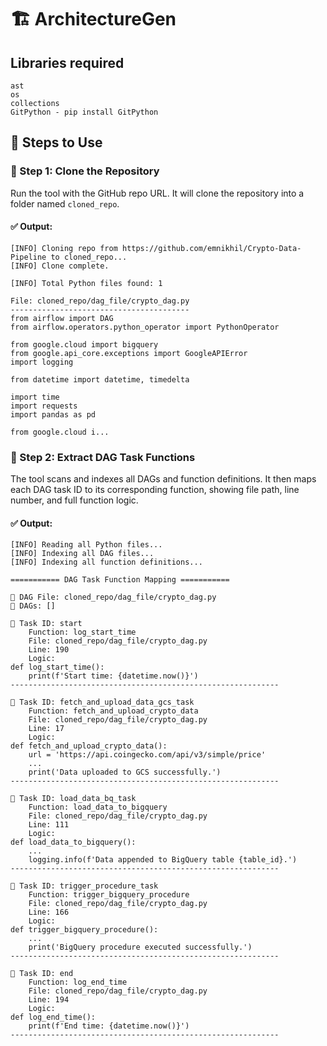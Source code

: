 # 🏗️ ArchitectureGen

## Libraries required

```text
ast
os
collections
GitPython - pip install GitPython
```

## 🚀 Steps to Use

### 🔹 Step 1: Clone the Repository

Run the tool with the GitHub repo URL. It will clone the repository into a folder named `cloned_repo`.

#### ✅ Output:

```text
[INFO] Cloning repo from https://github.com/emnikhil/Crypto-Data-Pipeline to cloned_repo...
[INFO] Clone complete.

[INFO] Total Python files found: 1

File: cloned_repo/dag_file/crypto_dag.py
----------------------------------------
from airflow import DAG
from airflow.operators.python_operator import PythonOperator

from google.cloud import bigquery
from google.api_core.exceptions import GoogleAPIError
import logging

from datetime import datetime, timedelta

import time
import requests
import pandas as pd

from google.cloud i...
```

### 🔹 Step 2: Extract DAG Task Functions
The tool scans and indexes all DAGs and function definitions. It then maps each DAG task ID to its corresponding function, showing file path, line number, and full function logic.

#### ✅ Output:

```text
[INFO] Reading all Python files...
[INFO] Indexing all DAG files...
[INFO] Indexing all function definitions...

=========== DAG Task Function Mapping ===========

📄 DAG File: cloned_repo/dag_file/crypto_dag.py
📌 DAGs: []

🔹 Task ID: start
    Function: log_start_time
    File: cloned_repo/dag_file/crypto_dag.py
    Line: 190
    Logic:
def log_start_time():
    print(f'Start time: {datetime.now()}')
------------------------------------------------------------

🔹 Task ID: fetch_and_upload_data_gcs_task
    Function: fetch_and_upload_crypto_data
    File: cloned_repo/dag_file/crypto_dag.py
    Line: 17
    Logic:
def fetch_and_upload_crypto_data():
    url = 'https://api.coingecko.com/api/v3/simple/price'
    ...
    print('Data uploaded to GCS successfully.')
------------------------------------------------------------

🔹 Task ID: load_data_bq_task
    Function: load_data_to_bigquery
    File: cloned_repo/dag_file/crypto_dag.py
    Line: 111
    Logic:
def load_data_to_bigquery():
    ...
    logging.info(f'Data appended to BigQuery table {table_id}.')
------------------------------------------------------------

🔹 Task ID: trigger_procedure_task
    Function: trigger_bigquery_procedure
    File: cloned_repo/dag_file/crypto_dag.py
    Line: 166
    Logic:
def trigger_bigquery_procedure():
    ...
    print('BigQuery procedure executed successfully.')
------------------------------------------------------------

🔹 Task ID: end
    Function: log_end_time
    File: cloned_repo/dag_file/crypto_dag.py
    Line: 194
    Logic:
def log_end_time():
    print(f'End time: {datetime.now()}')
------------------------------------------------------------
```
